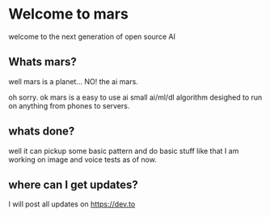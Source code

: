 # Welcome to mars
welcome to the next generation of open source AI

## Whats mars?
well mars  is a planet... NO! the ai mars. 

oh sorry. ok mars is a easy to use ai small ai/ml/dl algorithm desighed to run on anything from phones to servers.

## whats done?

well it can pickup some basic pattern and do basic stuff like that I am working on image and voice tests as of now.

## where can I get updates?
I will post all updates on  https://dev.to








